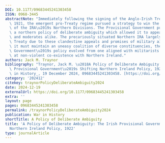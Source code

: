 ```yaml
---
DOI: 10.1177/09683445241303458
ISSN: 0968-3445
abstractNote: "Immediately following the signing of the Anglo-Irish Treaty on 6 December\
  \ 1921, the emergent pro-Treaty regime pursued a strategy to win the brittle loyalty\
  \ of the IRA\u2019s Northern Divisions. The Provisional Government publicly adopted\
  \ a northern policy of deliberate ambiguity which allowed it to appeal to militarists\
  \ and moderates alike. The precariously situated Northern IRA largely accepted the\
  \ Treaty due to these clandestine appeals and promises of military aid. Aware that\
  \ it must maintain an uneasy coalition of diverse constituencies, the Provisional\
  \ Government\u2019s policy evolved from one aligned with militarists to one aimed\
  \ at non-violent co-existence with Northern Ireland."
authors: Jack M. Traynor
bibliography: "Traynor, Jack M. \u2018A Policy of Deliberate Ambiguity: The Irish\
  \ Provisional Government\u2019s Shifting Northern Ireland Policy, 1922\u2019. _War\
  \ in History_, 19 December 2024, 09683445241303458. [https://doi.org/10.1177/09683445241303458](https://doi.org/10.1177/09683445241303458)."
category: '202412'
citekey: traynorPolicyDeliberateAmbiguity2024
date: 2024-12-19
externalUrl: https://doi.org/10.1177/09683445241303458
extra: ''
layout: page
pages: 09683445241303458
permalink: /traynorPolicyDeliberateAmbiguity2024
publication: War in History
shortTitle: A Policy of Deliberate Ambiguity
title: 'A Policy of Deliberate Ambiguity: The Irish Provisional Government''s Shifting
  Northern Ireland Policy, 1922'
type: journalArticle
---
```


